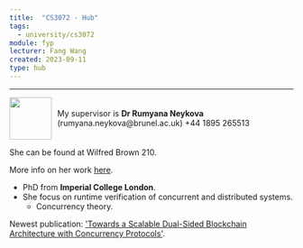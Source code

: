 ```yaml
---
title:  "CS3072 - Hub"
tags:
  - university/cs3072
module: fyp
lecturer: Fang Wang
created: 2023-09-11
type: hub
---
```

---
<div style="display: flex; align-items: center;">
    <div style="margin-right: 10px;">
        <img src="https://www.brunel.ac.uk/people/people-images/rumyana-neykova/photo.jpg?v=20181024132901" width="75">
    </div>
    <div>
         My supervisor is <b>Dr Rumyana Neykova</b> (rumyana.neykova@brunel.ac.uk)
         +44 1895 265513
    </div>
</div>

She can be found at Wilfred Brown 210.

More info on her work [here](https://www.brunel.ac.uk/people/rumyana-neykova).

- PhD from **Imperial College London**.
- She focus on runtime verification of concurrent and distributed systems.
    - Concurrency theory.

Newest publication: ['Towards a Scalable Dual-Sided Blockchain Architecture with Concurrency Protocols'](http://dx.doi.org/10.1109/ICSA-C57050.2023.00056).